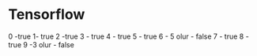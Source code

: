 # Tensorflow
0 -true
1- true
2 -true 
3 - true
4 - true
5 - true
6 - 5 olur - false
7 - true
8 - true
9 -3 olur - false
